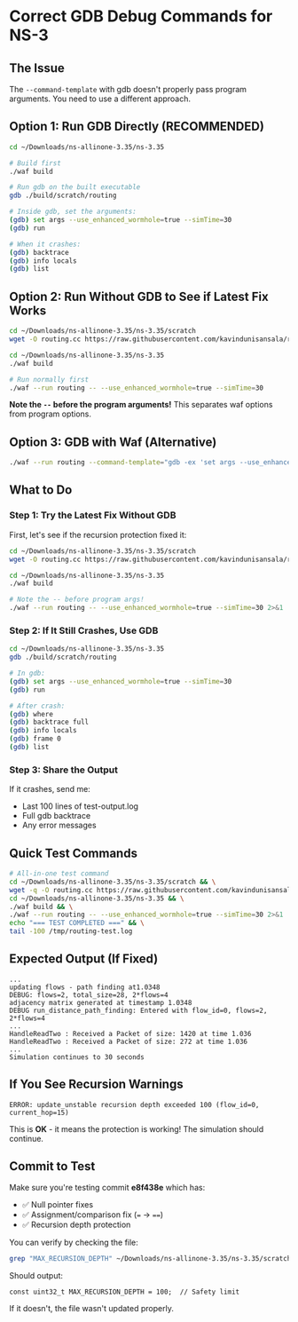 # Correct GDB Debug Commands for NS-3

## The Issue
The `--command-template` with gdb doesn't properly pass program arguments. You need to use a different approach.

## Option 1: Run GDB Directly (RECOMMENDED)

```bash
cd ~/Downloads/ns-allinone-3.35/ns-3.35

# Build first
./waf build

# Run gdb on the built executable
gdb ./build/scratch/routing

# Inside gdb, set the arguments:
(gdb) set args --use_enhanced_wormhole=true --simTime=30
(gdb) run

# When it crashes:
(gdb) backtrace
(gdb) info locals
(gdb) list
```

## Option 2: Run Without GDB to See if Latest Fix Works

```bash
cd ~/Downloads/ns-allinone-3.35/ns-3.35/scratch
wget -O routing.cc https://raw.githubusercontent.com/kavindunisansala/routing/master/routing.cc

cd ~/Downloads/ns-allinone-3.35/ns-3.35
./waf build

# Run normally first
./waf --run routing -- --use_enhanced_wormhole=true --simTime=30
```

**Note the `--` before the program arguments!** This separates waf options from program options.

## Option 3: GDB with Waf (Alternative)

```bash
./waf --run routing --command-template="gdb -ex 'set args --use_enhanced_wormhole=true --simTime=30' -ex run --args %s"
```

## What to Do

### Step 1: Try the Latest Fix Without GDB

First, let's see if the recursion protection fixed it:

```bash
cd ~/Downloads/ns-allinone-3.35/ns-3.35/scratch
wget -O routing.cc https://raw.githubusercontent.com/kavindunisansala/routing/master/routing.cc

cd ~/Downloads/ns-allinone-3.35/ns-3.35
./waf build

# Note the -- before program args!
./waf --run routing -- --use_enhanced_wormhole=true --simTime=30 2>&1 | tee test-output.log
```

### Step 2: If It Still Crashes, Use GDB

```bash
cd ~/Downloads/ns-allinone-3.35/ns-3.35
gdb ./build/scratch/routing

# In gdb:
(gdb) set args --use_enhanced_wormhole=true --simTime=30
(gdb) run

# After crash:
(gdb) where
(gdb) backtrace full
(gdb) info locals
(gdb) frame 0
(gdb) list
```

### Step 3: Share the Output

If it crashes, send me:
- Last 100 lines of test-output.log
- Full gdb backtrace
- Any error messages

## Quick Test Commands

```bash
# All-in-one test command
cd ~/Downloads/ns-allinone-3.35/ns-3.35/scratch && \
wget -q -O routing.cc https://raw.githubusercontent.com/kavindunisansala/routing/master/routing.cc && \
cd ~/Downloads/ns-allinone-3.35/ns-3.35 && \
./waf build && \
./waf --run routing -- --use_enhanced_wormhole=true --simTime=30 2>&1 | tee /tmp/routing-test.log && \
echo "=== TEST COMPLETED ===" && \
tail -100 /tmp/routing-test.log
```

## Expected Output (If Fixed)

```
...
updating flows - path finding at1.0348
DEBUG: flows=2, total_size=28, 2*flows=4
adjacency matrix generated at timestamp 1.0348
DEBUG run_distance_path_finding: Entered with flow_id=0, flows=2, 2*flows=4
...
HandleReadTwo : Received a Packet of size: 1420 at time 1.036
HandleReadTwo : Received a Packet of size: 272 at time 1.036
...
Simulation continues to 30 seconds
```

## If You See Recursion Warnings

```
ERROR: update_unstable recursion depth exceeded 100 (flow_id=0, current_hop=15)
```

This is **OK** - it means the protection is working! The simulation should continue.

## Commit to Test

Make sure you're testing commit **e8f438e** which has:
- ✅ Null pointer fixes
- ✅ Assignment/comparison fix (`=` → `==`)
- ✅ Recursion depth protection

You can verify by checking the file:
```bash
grep "MAX_RECURSION_DEPTH" ~/Downloads/ns-allinone-3.35/ns-3.35/scratch/routing.cc
```

Should output:
```
const uint32_t MAX_RECURSION_DEPTH = 100;  // Safety limit
```

If it doesn't, the file wasn't updated properly.
